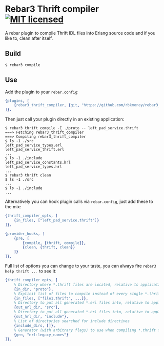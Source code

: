 # Rebar3 Thrift compiler [![MIT licensed](https://img.shields.io/badge/license-MIT-blue.svg)](LICENSE)

A rebar plugin to compile Thrift IDL files into Erlang source code and if you like to, clean after itself.

## Build

    $ rebar3 compile

## Use

Add the plugin to your `rebar.config`:

```erlang
{plugins, [
    {rebar3_thrift_compiler, {git, "https://github.com/rbkmoney/rebar3_thrift_compiler.git", {tag, "0.1"}}}
]}.
```

Then just call your plugin directly in an existing application:

```
$ rebar3 thrift compile -I ./proto -- left_pad_service.thrift
===> Fetching rebar3_thrift_compiler
===> Compiling rebar3_thrift_compiler
$ ls -1 ./src
left_pad_service_types.erl
left_pad_service_thrift.erl
...
$ ls -1 ./include
left_pad_service_constants.hrl
left_pad_service_types.hrl
...
$ rebar3 thrift clean
$ ls -1 ./src
...
$ ls -1 ./include
...
```

Alternatively you can hook plugin calls via `rebar.config`, just add these to the mix:

```erlang
{thrift_compiler_opts, [
    {in_files, ["left_pad_service.thrift"]}
]}.

{provider_hooks, [
    {pre, [
        {compile, {thrift, compile}},
        {clean, {thrift, clean}}
    ]}
]}.
```

Full list of options you can change to your taste, you can always fire `rebar3 help thrift ...` to see it:

```erlang
{thrift_compiler_opts, [
    % Directory where *.thrift files are located, relative to application root
    {in_dir, "proto"},
    % Explicit list of files to compile instead of every single *.thrift file found inside the `in_dir`
    {in_files, ["file1.thrift", ...]},
    % Directory to put all generated *.erl files into, relative to application output directory
    {out_erl_dir, "src"},
    % Directory to put all generated *.hrl files into, relative to application output directory
    {out_hrl_dir, "include"},
    % List of directories searched for include directives
    {include_dirs, []},
    % Generator (with arbitrary flags) to use when compiling *.thrift files
    {gen, "erl:legacy_names"}
]}.
```
